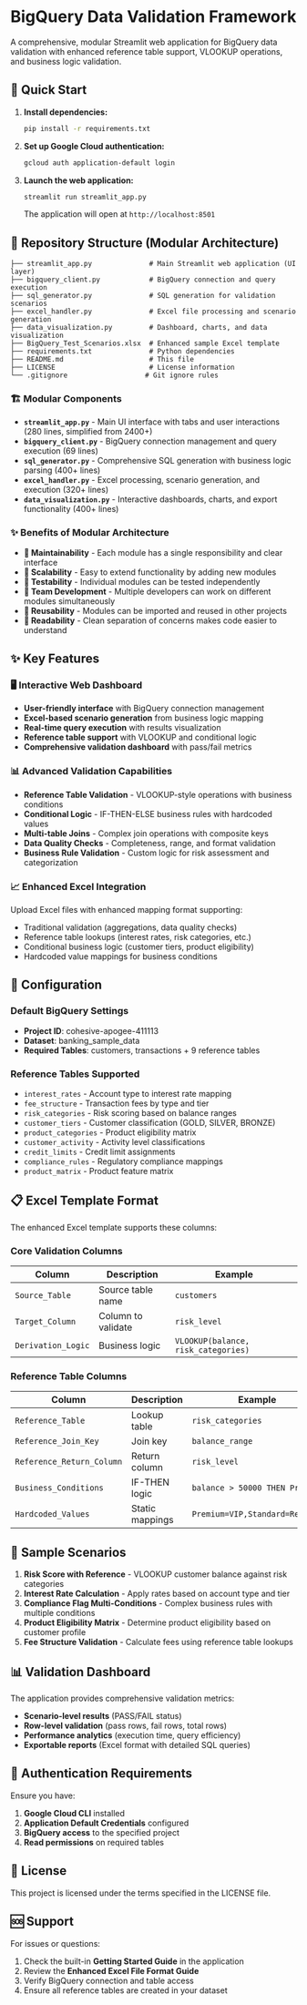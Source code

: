 # BigQuery Data Validation Framework

A comprehensive, modular Streamlit web application for BigQuery data validation with enhanced reference table support, VLOOKUP operations, and business logic validation.

## 🚀 Quick Start

1. **Install dependencies:**
   ```bash
   pip install -r requirements.txt
   ```

2. **Set up Google Cloud authentication:**
   ```bash
   gcloud auth application-default login
   ```

3. **Launch the web application:**
   ```bash
   streamlit run streamlit_app.py
   ```
   
   The application will open at `http://localhost:8501`

## 📁 Repository Structure (Modular Architecture)

```
├── streamlit_app.py              # Main Streamlit web application (UI layer)
├── bigquery_client.py            # BigQuery connection and query execution
├── sql_generator.py              # SQL generation for validation scenarios  
├── excel_handler.py              # Excel file processing and scenario generation
├── data_visualization.py         # Dashboard, charts, and data visualization
├── BigQuery_Test_Scenarios.xlsx  # Enhanced sample Excel template
├── requirements.txt              # Python dependencies
├── README.md                     # This file
├── LICENSE                       # License information
└── .gitignore                   # Git ignore rules
```

### 🏗️ Modular Components

- **`streamlit_app.py`** - Main UI interface with tabs and user interactions (280 lines, simplified from 2400+)
- **`bigquery_client.py`** - BigQuery connection management and query execution (69 lines)
- **`sql_generator.py`** - Comprehensive SQL generation with business logic parsing (400+ lines)
- **`excel_handler.py`** - Excel processing, scenario generation, and execution (320+ lines)
- **`data_visualization.py`** - Interactive dashboards, charts, and export functionality (400+ lines)

### ✨ Benefits of Modular Architecture

- **🔧 Maintainability** - Each module has a single responsibility and clear interface
- **🚀 Scalability** - Easy to extend functionality by adding new modules
- **🧪 Testability** - Individual modules can be tested independently
- **👥 Team Development** - Multiple developers can work on different modules simultaneously
- **🔄 Reusability** - Modules can be imported and reused in other projects
- **📖 Readability** - Clean separation of concerns makes code easier to understand

## ✨ Key Features

### 🖥️ Interactive Web Dashboard
- **User-friendly interface** with BigQuery connection management
- **Excel-based scenario generation** from business logic mapping
- **Real-time query execution** with results visualization
- **Reference table support** with VLOOKUP and conditional logic
- **Comprehensive validation dashboard** with pass/fail metrics

### 📊 Advanced Validation Capabilities
- **Reference Table Validation** - VLOOKUP-style operations with business conditions
- **Conditional Logic** - IF-THEN-ELSE business rules with hardcoded values
- **Multi-table Joins** - Complex join operations with composite keys
- **Data Quality Checks** - Completeness, range, and format validation
- **Business Rule Validation** - Custom logic for risk assessment and categorization

### 📈 Enhanced Excel Integration
Upload Excel files with enhanced mapping format supporting:
- Traditional validation (aggregations, data quality checks)
- Reference table lookups (interest rates, risk categories, etc.)
- Conditional business logic (customer tiers, product eligibility)
- Hardcoded value mappings for business conditions

## 🔧 Configuration

### Default BigQuery Settings
- **Project ID**: cohesive-apogee-411113
- **Dataset**: banking_sample_data
- **Required Tables**: customers, transactions + 9 reference tables

### Reference Tables Supported
- `interest_rates` - Account type to interest rate mapping
- `fee_structure` - Transaction fees by type and tier
- `risk_categories` - Risk scoring based on balance ranges
- `customer_tiers` - Customer classification (GOLD, SILVER, BRONZE)
- `product_categories` - Product eligibility matrix
- `customer_activity` - Activity level classifications
- `credit_limits` - Credit limit assignments
- `compliance_rules` - Regulatory compliance mappings
- `product_matrix` - Product feature matrix

## 📋 Excel Template Format

The enhanced Excel template supports these columns:

### Core Validation Columns
| Column | Description | Example |
|--------|-------------|---------|
| `Source_Table` | Source table name | `customers` |
| `Target_Column` | Column to validate | `risk_level` |
| `Derivation_Logic` | Business logic | `VLOOKUP(balance, risk_categories)` |

### Reference Table Columns
| Column | Description | Example |
|--------|-------------|---------|
| `Reference_Table` | Lookup table | `risk_categories` |
| `Reference_Join_Key` | Join key | `balance_range` |
| `Reference_Return_Column` | Return column | `risk_level` |
| `Business_Conditions` | IF-THEN logic | `balance > 50000 THEN Premium` |
| `Hardcoded_Values` | Static mappings | `Premium=VIP,Standard=Regular` |

## 🎯 Sample Scenarios

1. **Risk Score with Reference** - VLOOKUP customer balance against risk categories
2. **Interest Rate Calculation** - Apply rates based on account type and tier
3. **Compliance Flag Multi-Conditions** - Complex business rules with multiple conditions
4. **Product Eligibility Matrix** - Determine product eligibility based on customer profile
5. **Fee Structure Validation** - Calculate fees using reference table lookups

## 📊 Validation Dashboard

The application provides comprehensive validation metrics:
- **Scenario-level results** (PASS/FAIL status)
- **Row-level validation** (pass rows, fail rows, total rows)
- **Performance analytics** (execution time, query efficiency)
- **Exportable reports** (Excel format with detailed SQL queries)

## 🔐 Authentication Requirements

Ensure you have:
1. **Google Cloud CLI** installed
2. **Application Default Credentials** configured
3. **BigQuery access** to the specified project
4. **Read permissions** on required tables

## 📄 License

This project is licensed under the terms specified in the LICENSE file.

## 🆘 Support

For issues or questions:
1. Check the built-in **Getting Started Guide** in the application
2. Review the **Enhanced Excel File Format Guide** 
3. Verify BigQuery connection and table access
4. Ensure all reference tables are created in your dataset
